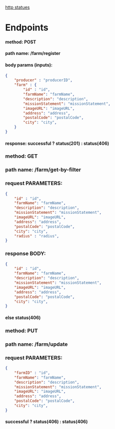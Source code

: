 [http statues](https://www.restapitutorial.com/httpstatuscodes.html)
# Endpoints

#### method: POST
#### path name: /farm/register
#### body params (inputs): 
```JSON
{
    "producer" : "producerID",
    "farm" : {
        "id" : "id",
        "farmName": "farmName",
        "description": "description",
        "missionStatement": "missionStatement",
        "imageURL": "imageURL",
        "address": "address",
        "postalCode": "postalCode",
        "city": "city",
    }
}
```
#### response: successful ? status(201) : status(406)


### method: GET
### path name: /farm/get-by-filter
### request PARAMETERS:
```JSON
{
    "id" : "id",
    "farmName": "farmName",
    "description": "description",
    "missionStatement": "missionStatement",
    "imageURL": "imageURL",
    "address": "address",
    "postalCode": "postalCode",
    "city": "city",
    "radius" : "radius",
}
```
### response BODY:
```JSON
{
    "id" : "id",
    "farmName": "farmName",
    "description": "description",
    "missionStatement": "missionStatement",
    "imageURL": "imageURL",
    "address": "address",
    "postalCode": "postalCode",
    "city": "city",
}
```
#### else status(406)


### method: PUT
### path name: /farm/update
### request PARAMETERS:
```JSON
{
    "farmID" : "id",
    "farmName": "farmName",
    "description": "description",
    "missionStatement": "missionStatement",
    "imageURL": "imageURL",
    "address": "address",
    "postalCode": "postalCode",
    "city": "city",
}
```
#### successful ? status(406) : status(406)

